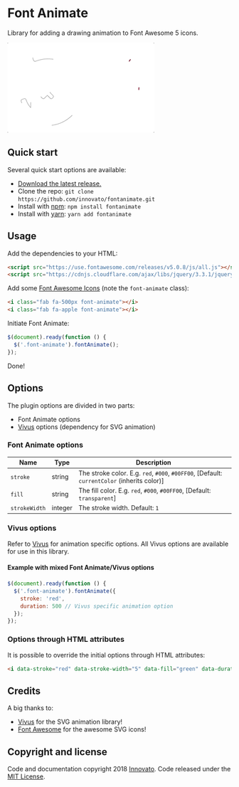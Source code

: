 # Font Animate
Library for adding a drawing animation to Font Awesome 5 icons.

![Font Animate Preview](https://raw.githubusercontent.com/innovato/fontanimate/master/assets/fontanimate-preview.gif)

## Quick start
Several quick start options are available:

- [Download the latest release.](https://github.com/innovato/fontanimate/archive/master.zip)
- Clone the repo: `git clone https://github.com/innovato/fontanimate.git`
- Install with [npm](https://www.npmjs.com/): `npm install fontanimate`
- Install with [yarn](https://yarnpkg.com/): `yarn add fontanimate`

## Usage
Add the dependencies to your HTML:
```html
<script src="https://use.fontawesome.com/releases/v5.0.8/js/all.js"></script>
<script src="https://cdnjs.cloudflare.com/ajax/libs/jquery/3.3.1/jquery.min.js"></script>
```

Add some [Font Awesome Icons](https://fontawesome.com/icons?d=gallery) (note the `font-animate` class):
```html
<i class="fab fa-500px font-animate"></i>
<i class="fab fa-apple font-animate"></i>
```

Initiate Font Animate:

```javascript
$(document).ready(function () {
  $('.font-animate').fontAnimate();
});
```
Done!

## Options
The plugin options are divided in two parts:
* Font Animate options
* [Vivus](https://github.com/maxwellito/vivus) options (dependency for SVG animation)

### Font Animate options
| Name        | Type     | Description |
|-------------|----------|-------------|
|`stroke`     | string   | The stroke color. E.g. `red`, `#000`, `#00FF00`, [Default: `currentColor` (inherits color)] |
|`fill`       | string   | The fill color. E.g. `red`, `#000`, `#00FF00`, [Default: `transparent`] |
|`strokeWidth`| integer  | The stroke width. Default: `1` |

### Vivus options
Refer to [Vivus](https://github.com/maxwellito/vivus) for animation specific options. All Vivus options are available for use in this library.

#### Example with mixed Font Animate/Vivus options
```javascript
$(document).ready(function () {
  $('.font-animate').fontAnimate({
    stroke: 'red',
    duration: 500 // Vivus specific animation option
  });
});
```

### Options through HTML attributes
It is possible to override the initial options through HTML attributes:
```html
<i data-stroke="red" data-stroke-width="5" data-fill="green" data-duration="1000" class="fab fa-apple font-animate"></i>
```

## Credits
A big thanks to:
- [Vivus](https://github.com/maxwellito/vivus) for the SVG animation library!
- [Font Awesome](https://github.com/FortAwesome/Font-Awesome) for the awesome SVG icons!


## Copyright and license
Code and documentation copyright 2018 [Innovato](https://innovato.nl/). Code released under the [MIT License](https://github.com/innovato/fontanimate/blob/master/LICENSE).

